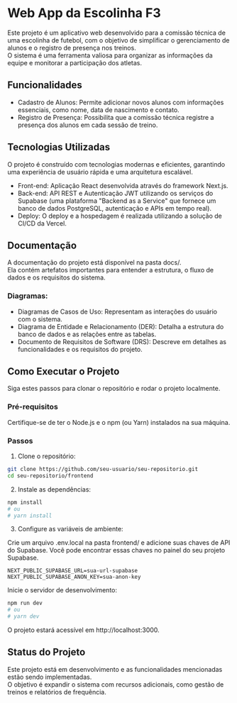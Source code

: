 # Web App da Escolinha F3

Este projeto é um aplicativo web desenvolvido para a comissão técnica de uma escolinha de futebol, com o objetivo de simplificar o gerenciamento de alunos e o registro de presença nos treinos.<br>
O sistema é uma ferramenta valiosa para organizar as informações da equipe e monitorar a participação dos atletas.

## Funcionalidades
- Cadastro de Alunos: Permite adicionar novos alunos com informações essenciais, como nome, data de nascimento e contato.
- Registro de Presença: Possibilita que a comissão técnica registre a presença dos alunos em cada sessão de treino.

## Tecnologias Utilizadas
O projeto é construído com tecnologias modernas e eficientes, garantindo uma experiência de usuário rápida e uma arquitetura escalável.

- Front-end: Aplicação React desenvolvida através do framework Next.js.
- Back-end: API REST e Autenticação JWT utilizando os serviços do Supabase (uma plataforma "Backend as a Service" que fornece um banco de dados PostgreSQL, autenticação e APIs em tempo real).
- Deploy: O deploy e a hospedagem é realizada utilizando a solução de CI/CD da Vercel.

## Documentação
A documentação do projeto está disponível na pasta docs/. <br>
Ela contém artefatos importantes para entender a estrutura, o fluxo de dados e os requisitos do sistema.

### Diagramas:

- Diagramas de Casos de Uso: Representam as interações do usuário com o sistema.
- Diagrama de Entidade e Relacionamento (DER): Detalha a estrutura do banco de dados e as relações entre as tabelas.
- Documento de Requisitos de Software (DRS): Descreve em detalhes as funcionalidades e os requisitos do projeto.

## Como Executar o Projeto
Siga estes passos para clonar o repositório e rodar o projeto localmente.

### Pré-requisitos
Certifique-se de ter o Node.js e o npm (ou Yarn) instalados na sua máquina.

### Passos

1. Clone o repositório:

```bash
git clone https://github.com/seu-usuario/seu-repositorio.git
cd seu-repositorio/frontend
```

2. Instale as dependências:
```bash
npm install
# ou
# yarn install
```

3. Configure as variáveis de ambiente:

Crie um arquivo .env.local na pasta frontend/ e adicione suas chaves de API do Supabase. Você pode encontrar essas chaves no painel do seu projeto Supabase.

```env
NEXT_PUBLIC_SUPABASE_URL=sua-url-supabase
NEXT_PUBLIC_SUPABASE_ANON_KEY=sua-anon-key
```

Inicie o servidor de desenvolvimento:

```bash
npm run dev
# ou
# yarn dev
```

O projeto estará acessível em http://localhost:3000.

## Status do Projeto

Este projeto está em desenvolvimento e as funcionalidades mencionadas estão sendo implementadas.<br>
O objetivo é expandir o sistema com recursos adicionais, como gestão de treinos e relatórios de frequência.
